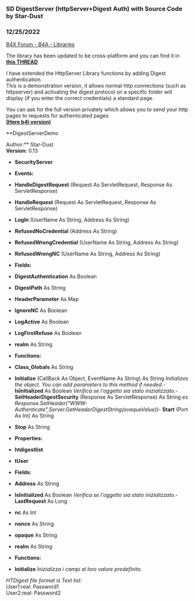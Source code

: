 ### SD DigestServer (httpServer+Digest Auth) with Source Code by Star-Dust
### 12/25/2022
[B4X Forum - B4A - Libraries](https://www.b4x.com/android/forum/threads/126779/)

The library has been updated to be cross-platform and you can find it in [**this THREAD**](https://www.b4x.com/android/forum/threads/b4x-xhttpserver-beta.129190/)  
  
I have extended the HttpServer Library functions by adding Digest authentication.  
This is a demonstration version, it allows normal http connections (such as httpserver) and activating the digest protocol on a specific folder will display (if you enter the correct credentials) a standard page.  
  
You can ask for the full version privately which allows you to send your http pages to requests for authenticated pages  
[**(Here b4i version)**](https://www.b4x.com/android/forum/threads/sd-ihttpserver-beta.126700/)  
  
**DigestServerDemo  
  
Author:** Star-Dust  
**Version:** 0.13  

- **SecurityServer**

- **Events:**

- **HandleDigestRequest** (Request As ServletRequest, Response As ServletResponse)
- **HandleRequest** (Request As ServletRequest, Response As ServletResponse)
- **LogIn** (UserName As String, Address As String)
- **RefusedNoCredential** (Address As String)
- **RefusedWrongCredential** (UserName As String, Address As String)
- **RefusedWrongNC** (UserName As String, Address As String)

- **Fields:**

- **DigestAuthentication** As Boolean
- **DigestPath** As String
- **HeaderParameter** As Map
- **IgnoreNC** As Boolean
- **LogActive** As Boolean
- **LogFirstRefuse** As Boolean
- **realm** As String

- **Functions:**

- **Class\_Globals** As String
- **Initialize** (CallBack As Object, EventName As String) As String
*Initializes the object. You can add parameters to this method if needed.*- **IsInitialized** As Boolean
*Verifica se l'oggetto sia stato inizializzato.*- **SetHeaderDigestSecurity** (Response As ServletResponse) As String
 *es. Response.SetHeader("WWW-Authenticate",Server.GetHeaderDigestString(ovaqueValue))*- **Start** (Port As Int) As String
- **Stop** As String

- **Properties:**

- **htdigestlist**

- **tUser**

- **Fields:**

- **Address** As String
- **IsInitialized** As Boolean
*Verifica se l'oggetto sia stato inizializzato.*- **LastRequest** As Long
- **nc** As Int
- **nonce** As String
- **opaque** As String
- **realm** As String

- **Functions:**

- **Initialize**
*Inizializza i campi al loro valore predefinito.*
  
*HTDigest file format is Text list:*  
User1:real: Password1  
User2:real: Password2